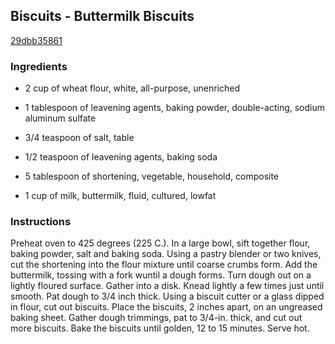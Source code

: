 ## Biscuits - Buttermilk Biscuits

[29dbb35861](http://online-cookbook.com/goto/cook/rpage/00043D)

### Ingredients

 - 2 cup of wheat flour, white, all-purpose, unenriched

 - 1 tablespoon of leavening agents, baking powder, double-acting, sodium aluminum sulfate

 - 3/4 teaspoon of salt, table

 - 1/2 teaspoon of leavening agents, baking soda

 - 5 tablespoon of shortening, vegetable, household, composite

 - 1 cup of milk, buttermilk, fluid, cultured, lowfat

### Instructions

Preheat oven to 425 degrees (225 C.). In a large bowl, sift together flour, baking powder, salt and baking soda. Using a pastry blender or two knives, cut the shortening into the flour mixture until coarse crumbs form. Add the buttermilk, tossing with a fork wuntil a dough forms. Turn dough out on a lightly floured surface. Gather into a disk. Knead lightly a few times just until smooth. Pat dough to 3/4 inch thick. Using a biscuit cutter or a glass dipped in flour, cut out biscuits. Place the biscuits, 2 inches apart, on an ungreased baking sheet. Gather dough trimmings, pat to 3/4-in. thick, and cut out more biscuits. Bake the biscuits until golden, 12 to 15 minutes. Serve hot.